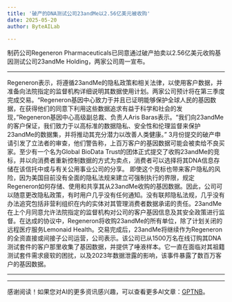 ```yaml
---
title: '破产的DNA测试公司23andMe以2.56亿美元被收购'
date: 2025-05-20
author: ByteAILab

---
```


制药公司Regeneron Pharmaceuticals已同意通过破产拍卖以2.56亿美元收购基因测试公司23andMe Holding，两家公司周一宣布。

---
Regeneron表示，将遵循23andMe的隐私政策和相关法律，以使用客户数据，并准备向法院指定的监督机构详细说明其数据使用计划。两家公司预计将在第三季度完成交易。“Regeneron基因中心致力于并且已证明能够保护全球人民的基因数据，在获得他们的同意下利用这些数据追求有益于科学和社会的发现，”Regeneron基因中心高级副总裁、负责人Aris Baras表示。“我们向23andMe的客户保证，我们致力于以高标准的数据隐私、安全性和伦理监督来保护23andMe的数据集，并将推动其充分潜力以改善人类健康。” 3月份提交的破产申请引发了立法者的审查，他们警告称，上百万客户的基因数据可能会被卖给不良买家。至少有一个名为Global BioData Trust的团体正式提交了收购23andMe的竞标，并以向消费者重新控制数据的方式为卖点，消费者可以选择将其DNA信息存储在该信托中或与有关公用事业公司的分享。 即使这个竞标也带来客户隐私的风险，因为美国目前没有全面的隐私法规来建立可强制执行的界限，规定Regeneron如何存储、使用和共享其从23andMe收购的基因数据。因此，公司可以随意更改隐私政策，有时用户几乎没有任何通知。没有联邦隐私法规，几乎没有办法追究包括非营利组织在内的实体对其管理消费者数据承诺的责任。23andMe在上个月同意允许法院指定的监督机构对公司的客户基因信息及其安全政策进行监督。在达成的协议中，Regeneron将收购23andMe的所有单位，除了计划关闭的远程医疗服务Lemonaid Health。交易完成后，23andMe将继续作为Regeneron的全资直接或间接子公司运营，公司表示。该公司已从1500万名在线订购其DNA测试套件的客户那里收集了基因数据，并提供了唾液样本。它一直在面临对其祖籍测试套件需求疲软的困扰，以及2023年数据泄露的影响，该事件暴露了数百万客户的基因数据。

---
---
感谢阅读！如果您对AI的更多资讯感兴趣，可以查看更多AI文章：[GPTNB](https://gptnb.com)。